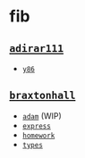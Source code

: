 # fib

## [`adirar111`](https://github.com/adirar111)
- [`y86`](./entries/adirar111/y86/fib.ys)

## [`braxtonhall`](https://github.com/braxtonhall)
- [`adam`](./entries/braxtonhall/adam/main.py) (WIP)
- [`express`](./entries/braxtonhall/express/index.js)
- [`homework`](./entries/braxtonhall/homework/fib.cpp)
- [`types`](./entries/braxtonhall/types/index.ts)
<!-- - `smt` compiles to SMT, and the solver gives you the fib sequence -->
<!-- - `imperitive-church` imperitive implementation in the lambda calculus -->
